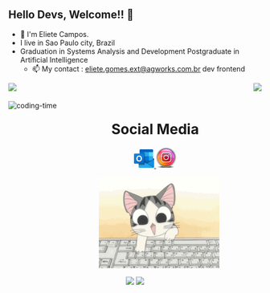 ## Hello Devs, Welcome!! 👋

- 💬 I'm Eliete Campos.
- I live in Sao Paulo city, Brazil
- Graduation in Systems Analysis and Development
  Postgraduate in Artificial Intelligence
  - 📫 My contact : eliete.gomes.ext@agworks.com.br
dev frontend


<div>
    <img height="180em" src="https://github-readme-stats.vercel.app/api?username=ElieteCampos&show_icons=true&theme=radical"/>  
    <img align="right" height="180em" src="https://github-readme-stats.vercel.app/api/top-langs/?username=ElieteCampos&layout=compact&langs_count=16&theme=radical"/>
</div>
<div  align="center"> 
  <div style="display: inline_block">
    <br>
    <img align="left" height="250" alt="coding-time" src="code.gif">  
<div>  
   <h1 align="center">Social Media</h1>
  <div>
    <a href = "mailto: lilagomes3@hotmail.com">
      <img width="40" src="hotmail.png">
    </a>
    <a href = "https://www.instagram.com/elietecamposdev/">
      <img width="40" src="instagram.png">
    </a> 
  </div>
    <br>    
  <div> <img  align="center" height="180em" alt="coding-time" src="cut.gif"></div> <br>
  <div style="display: inline-block;">
      <img src="https://skillicons.dev/icons?i=html,css,react,bootstrap,angular,vscode,git,cs " />
      <img src="https://skillicons.dev/icons?i=typescript,javascript" />
      <br>
      <br>  
</div>
  
</div>
</div>

